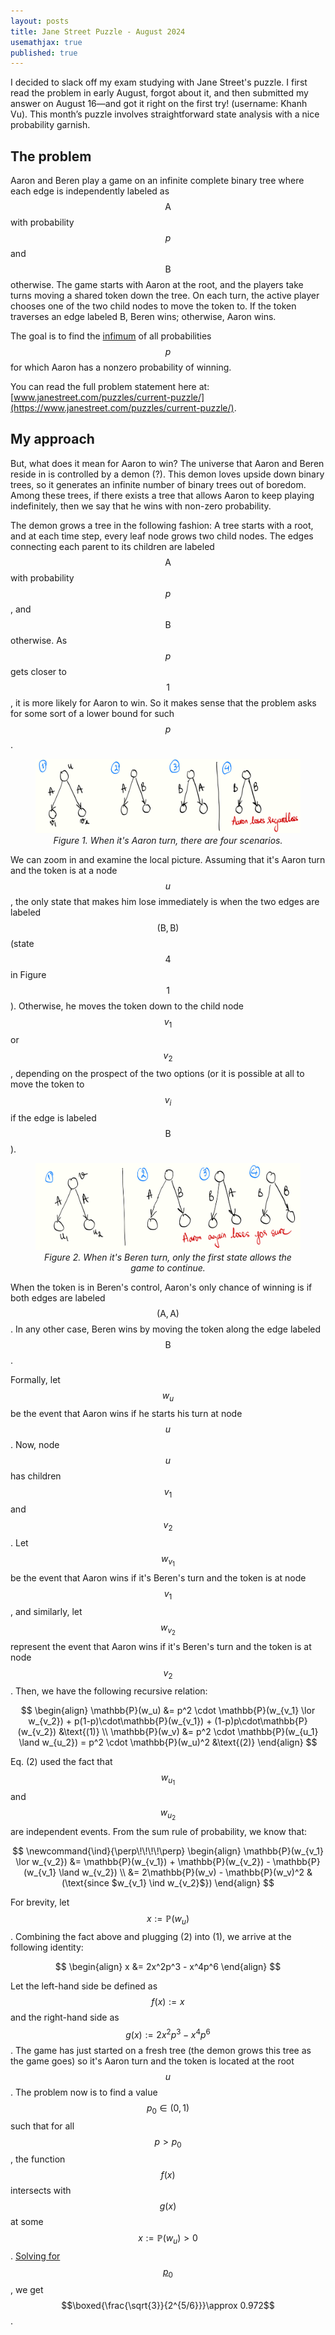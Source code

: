 ```yaml
---
layout: posts
title: Jane Street Puzzle - August 2024 
usemathjax: true
published: true
---
```


<!-- Personal remarks -->
I decided to slack off my exam studying with Jane Street's puzzle.
I first read the problem in early August, forgot about it, and then submitted my answer on August 16—and got it right on the first try! (username: Khanh Vu).
This month’s puzzle involves straightforward state analysis with a nice probability garnish.

## The problem

Aaron and Beren play a game on an infinite complete binary tree where each edge is independently labeled as $$\mathrm{A}$$ with probability $$p$$ and $$\mathrm{B}$$ otherwise.
The game starts with Aaron at the root, and the players take turns moving a shared token down the tree.
On each turn, the active player chooses one of the two child nodes to move the token to.
If the token traverses an edge labeled B, Beren wins; otherwise, Aaron wins.

The goal is to find the [infimum](https://en.wikipedia.org/wiki/Infimum_and_supremum) of all probabilities $$p$$ for which Aaron has a nonzero probability of winning. 
<!-- This infimum represents the smallest probability $$p$$ at which Aaron’s chance of winning is not zero, considering that Beren can choose a path that includes at least one edge labeled B. -->

You can read the full problem statement here at: [www.janestreet.com/puzzles/current-puzzle/](https://www.janestreet.com/puzzles/current-puzzle/).

## My approach

But, what does it mean for Aaron to win?
The universe that Aaron and Beren reside in is controlled by a demon (?).
This demon loves upside down binary trees, so it generates an infinite number of binary trees out of boredom.
Among these trees, if there exists a tree that allows Aaron to keep playing indefinitely, then we say that he wins with non-zero probability.

The demon grows a tree in the following fashion:
A tree starts with a root, and at each time step, every leaf node grows two child nodes.
The edges connecting each parent to its children are labeled $$\mathrm{A}$$ with probability $$p$$, and $$\mathrm{B}$$ otherwise.
As $$p$$ gets closer to $$1$$, it is more likely for Aaron to win.
So it makes sense that the problem asks for some sort of a lower bound for such $$p$$.

<center>
    <figure>
        <img src="../assets/images/jane_street/js00.png" alt="cases" style="display: inline-block;"/>
        <figcaption> <em>Figure 1. When it's Aaron turn, there are four scenarios.</em> </figcaption>
    </figure>
</center>

We can zoom in and examine the local picture.
Assuming that it's Aaron turn and the token is at a node $$u$$, the only state that makes him lose immediately is when the two edges are labeled $$(\mathrm{B}, \mathrm{B})$$ (state $$4$$ in Figure $$1$$).
Otherwise, he moves the token down to the child node $$v_1$$ or $$v_2$$, depending on the prospect of the two options (or it is possible at all to move the token to $$v_i$$ if the edge is labeled $$\mathrm{B}$$).

<center>
    <figure>
        <img src="../assets/images/jane_street/js01.png" alt="cases" style="display: inline-block;"/>
        <figcaption> <em>Figure 2. When it's Beren turn, only the first state allows the game to continue.</em> </figcaption>
    </figure>
</center>

When the token is in Beren's control, Aaron's only chance of winning is if both edges are labeled $$(\mathrm{A}, \mathrm{A})$$. 
In any other case, Beren wins by moving the token along the edge labeled $$\mathrm{B}$$.

Formally, let $$w_u$$ be the event that Aaron wins if he starts his turn at node $$u$$.
Now, node $$u$$ has children $$v_1$$ and $$v_2$$.
Let $$w_{v_1}$$ be the event that Aaron wins if it's Beren's turn and the token is at node $$v_1$$, and similarly, let $$w_{v_2}$$ represent the event that Aaron wins if it's Beren's turn and the token is at node $$v_2$$.
Then, we have the following recursive relation:

$$
\begin{align}
    \mathbb{P}(w_u) &= p^2 \cdot \mathbb{P}(w_{v_1} \lor w_{v_2}) + p(1-p)\cdot\mathbb{P}(w_{v_1}) + (1-p)p\cdot\mathbb{P}(w_{v_2}) &\text{(1)} \\
    \mathbb{P}(w_v) &= p^2 \cdot \mathbb{P}(w_{u_1} \land w_{u_2}) = p^2 \cdot \mathbb{P}(w_u)^2 &\text{(2)} 
\end{align}
$$

Eq. (2) used the fact that $$w_{u_1}$$ and $$w_{u_2}$$ are independent events.
From the sum rule of probability, we know that:

$$
\newcommand{\ind}{\perp\!\!\!\!\perp} 
\begin{align}
    \mathbb{P}(w_{v_1} \lor w_{v_2}) &= \mathbb{P}(w_{v_1}) + \mathbb{P}(w_{v_2}) - \mathbb{P}(w_{v_1} \land w_{v_2}) \\
    &= 2\mathbb{P}(w_v) - \mathbb{P}(w_v)^2 &(\text{since $w_{v_1} \ind w_{v_2}$})
\end{align}
$$

For brevity, let $$x:= \mathbb{P}(w_u)$$.
Combining the fact above and plugging (2) into (1), we arrive at the following identity:

$$
\begin{align}
    x &= 2x^2p^3 - x^4p^6
\end{align}
$$

Let the left-hand side be defined as $$f(x) := x$$ and the right-hand side as $$g(x) := 2x^2p^3 - x^4p^6$$. 
The game has just started on a fresh tree (the demon grows this tree as the game goes) so it's Aaron turn and the token is located at the root $$u$$.
The problem now is to find a value $$p_0 \in (0, 1)$$ such that for all $$p > p_0$$, the function $$f(x)$$ intersects with $$g(x)$$ at some $$x:=\mathbb{P}(w_u) > 0$$.
[Solving for $$p_0$$](https://www.wolframalpha.com/input?i=x+%3D+2x%5E2p%5E3+-+x%5E4p%5E3+%3E+0), we get $$\boxed{\frac{\sqrt{3}}{2^{5/6}}}\approx 0.972$$.

